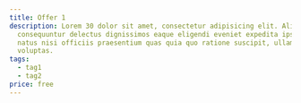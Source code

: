 ```yaml
---
title: Offer 1
description: Lorem 30 dolor sit amet, consectetur adipisicing elit. Aliquid at
  consequuntur delectus dignissimos eaque eligendi eveniet expedita ipsum minus
  natus nisi officiis praesentium quas quia quo ratione suscipit, ullam
  voluptas.
tags:
  - tag1
  - tag2
price: free
---
```

